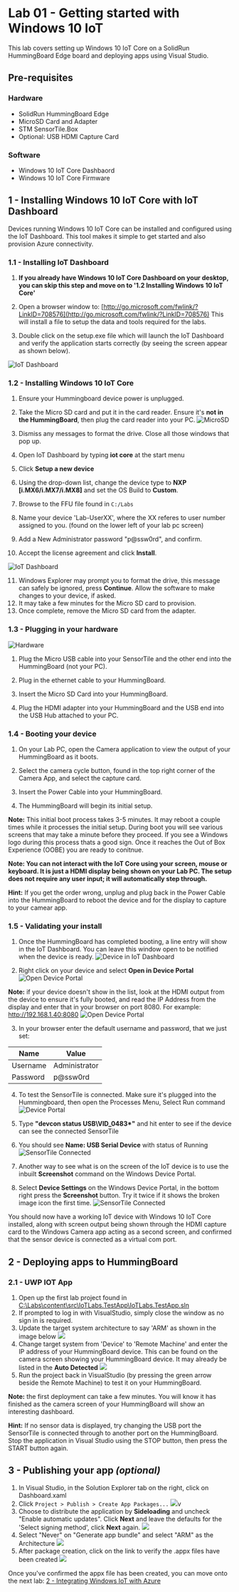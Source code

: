 # Lab 01 - Getting started with Windows 10 IoT

This lab covers setting up Windows 10 IoT Core on a SolidRun HummingBoard Edge board and deploying apps using Visual Studio.

## Pre-requisites
### Hardware
* SolidRun HummingBoard Edge
* MicroSD Card and Adapter 
* STM SensorTile.Box
* Optional: USB HDMI Capture Card 

### Software
* Windows 10 IoT Core Dashbaord 
* Windows 10 IoT Core Firmware


## 1 - Installing Windows 10 IoT Core with IoT Dashboard

Devices running Windows 10 IoT Core can be installed and configured using the IoT Dashboard. This tool makes it simple to get started and also provision Azure connectivity.

### 1.1 - Installing IoT Dashboard

1. **If you already have Windows 10 IoT Core Dashboard on your desktop, you can skip this step and move on to '1.2 Installing Windows 10 IoT Core'**

1. Open a browser window to: [http://go.microsoft.com/fwlink/?LinkID=708576](http://go.microsoft.com/fwlink/?LinkID=708576)  This will install a file to setup the data and tools required for the labs.  
1. Double click on the setup.exe file which will launch the IoT Dashboard and verify the application starts correctly (by seeing the screen appear as shown below).

![IoT Dashboard](./media/1_iotdashboardinitial.png)

### 1.2 - Installing Windows 10 IoT Core

1. Ensure your Hummingboard device power is unplugged. 

1. Take the Micro SD card and put it in the card reader. Ensure it's **not in the HummingBoard**, then plug the card reader into your PC. 
![MicroSD](./media/5_microsd.jpg)

1. Dismiss any messages to format the drive. Close all those windows that pop up.  

1. Open IoT Dashboard by typing **iot core** at the start menu

1. Click **Setup a new device**

1. Using the drop-down list, change the device type to **NXP [i.MX6/i.MX7/i.MX8]** and set the OS Build to **Custom**.

1. Browse to the FFU file found in `C:/Labs`

1. Name your device 'Lab-UserXX', where the XX referes to user number assigned to you. (found on the lower left of your lab pc screen)

1. Add a New Administrator password "p@ssw0rd", and confirm.  

1. Accept the license agreement and click **Install**.

![IoT Dashboard](./media/1_iotdashboard2.png)

11. Windows Explorer may prompt you to format the drive, this message can safely be ignored, press **Continue**.  Allow the software to make changes to your device, if asked.
1. It may take a few minutes for the Micro SD card to provision.
1. Once complete, remove the Micro SD card from the adapter.



### 1.3 - Plugging in your hardware

![Hardware](./media/lab01/hardware_plugged_in.png)

1. Plug the Micro USB cable into your SensorTile and the other end into the HummingBoard (not your PC).

1. Plug in the ethernet cable to your HummingBoard.

1. Insert the Micro SD Card into your HummingBoard.

1. Plug the HDMI adapter into your HummingBoard and the USB end into the USB Hub attached to your PC. 

### 1.4 - Booting your device

1. On your Lab PC, open the Camera application to view the output of your HummingBoard as it boots. 

1. Select the camera cycle button, found in the top right corner of the Camera App, and select the capture card.

1. Insert the Power Cable into your HummingBoard. 

1. The HummingBoard will begin its initial setup. 

**Note:** This initial boot process takes 3-5 minutes. It may reboot a couple times while it processes the initial setup. During boot you will see various screens that may take a minute before they proceed. If you see a Windows logo during this process thats a good sign. Once it reaches the Out of Box Experience (OOBE) you are ready to conitnue.  

**Note: You can not interact with the IoT Core using your screen, mouse or keyboard. It is just a HDMI display being shown on your Lab PC. The setup does not require any user input; it will automatically step through.**

**Hint:** If you get the order wrong, unplug and plug back in the Power Cable into the HummingBoard to reboot the device and for the display to capture to your camear app.

### 1.5 - Validating your install

1. Once the HummingBoard has completed booting, a line entry will show in the IoT Dashboard. You can leave this window open to be notified when the device is ready. 
![Device in IoT Dashboard](./media/lab01/1_validatinginstall.png)

2. Right click on your device and select **Open in Device Portal** 
![Open Device Portal](./media/lab01/1_opendeviceportal.png)

**Note:** if your device doesn't show in the list, look at the HDMI output from the device to ensure it's fully booted, and read the IP Address from the display and enter that in your browser on port 8080. For example: http://192.168.1.40:8080
![Open Device Portal](./media/lab01/1_IoTCoreIPAddress.png)

3. In your browser enter the default username and password, that we just set:

|Name    |Value|
|--------|-----|
|Username|Administrator|
|Password|p@ssw0rd|


4. To test the SensorTile is connected. Make sure it's plugged into the Hummingboard, then open the Processes Menu, Select Run command
![Device Portal](./media/1_deviceportal1.png)

5. Type **"devcon status USB\VID_0483\*"** and hit enter to see if the device can see the connected SensorTile

6. You should see **Name: USB Serial Device** with status of Running
![SensorTile Connected](./media/1_SensorTileConnected.png)

7. Another way to see what is on the screen of the IoT device is to use the inbuilt **Screenshot** command on the Windows Device Portal. 

8. Select **Device Settings** on the Windows Device Portal, in the bottom right press the **Screenshot** button. Try it twice if it shows the broken image icon the first time.
![SensorTile Connected](./media/lab01/1_screenshot.png)   

You should now have a working IoT device with Windows 10 IoT Core installed, along with screen output being shown through the HDMI capture card to the Windows Camera app acting as a second screen, and confirmed that the sensor device is connected as a virtual com port. 


## 2 - Deploying apps to HummingBoard

### 2.1 - UWP IOT App

1. Open up the first lab project found in [C:\Labs\content\src\IoTLabs.TestApp\IoTLabs.TestApp.sln](file:///C:\Labs\content\src\IoTLabs.TestApp\IoTLabs.TestApp.sln)  
2. If prompted to log in with VisualStudio, simply close the window as no sign in is required.
3. Update the target system architecture to say 'ARM' as shown in the image below
![](./media/1_vs3.png)
4. Change target system from 'Device' to 'Remote Machine' and enter the IP address of your HummingBoard device. This can be found on the camera screen showing your HummingBoard device. It may already be listed in the **Auto Detected**
![](./media/1_vs2.png)
5. Run the project back in VisualStudio (by pressing the green arrow beside the Remote Machine) to test it on your HummingBoard. 

**Note:** the first deployment can take a few minutes.  You will know it has finished as the camera screen of your HummingBoard will show an interesting dashboard.

**Hint:** If no sensor data is displayed, try changing the USB port the SensorTile is connected through to another port on the HummingBoard. Stop the application in Visual Studio using the STOP button, then press the START button again. 


## 3 - Publishing your app _(optional)_

1. In Visual Studio, in the Solution Explorer tab on the right, click on Dashboard.xaml 
2. Click ```Project > Publish > Create App Packages...```
![](./media/1_createapppackages.png)v
3. Choose to distribute the application by **Sideloading** and uncheck "Enable automatic updates".  Click **Next** and leave the defaults for the 'Select signing method', click **Next** again.
![](./media/1_createapppackages4.png)
4. Select "Never" on "Generate app bundle" and select "ARM" as the Architecture 
![](./media/1_createapppackages2.png)
5. After package creation, click on the link to verify the .appx files have been created
![](./media/1_createapppackages5.png)


Once you've confirmed the appx file has been created, you can move onto the next lab: [2 - Integrating Windows IoT with Azure](./Lab02.md)

